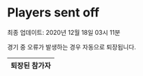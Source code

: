 # Players sent off
최종 업데이트: 2020년 12월 18일 03시 11분


경기 중 오류가 발생하는 경우 자동으로 퇴장됩니다.


| 퇴장된 참가자 |
|:---:|